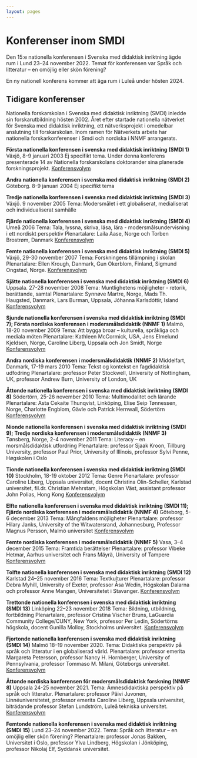```yaml
---
layout: pages
---
```


# Konferenser inom SMDI
Den 15:e nationella konferensen i Svenska med didaktisk inriktning ägde rum i Lund 23–24 november 2022. Temat för konferensen var Språk och litteratur – en omöjlig eller skön förening? 

En ny nationell konferens kommer att äga rum i Luleå under hösten 2024.


## Tidigare konferenser
Nationella forskarskolan i Svenska med didaktisk inriktning (SMDI) inledde sin forskarutbildning hösten 2002. Året efter startade nationella nätverket för Svenska med didaktisk inriktning, ett nätverksprojekt i omedelbar anslutning till forskarskolan. Inom ramen för Nätverkets arbete har nationella forskarkonferenser i Smdi och nordiska i NNMF arrangerats.

__Första nationella konferensen i svenska med didaktisk inriktning (SMDI 1)__
Växjö, 8-9 januari 2003
Ej specifikt tema. Under denna konferens presenterade 14 av Nationella forskarskolans doktorander sina planerade forskningsprojekt.
[Konferensvolym](https://drive.google.com/open?id=1fYWBfHNQ8BKjpExU7Mm8E5jpit91s8zn)

__Andra nationella konferensen i svenska med didaktisk inriktning (SMDI 2)__
Göteborg. 8-9 januari 2004
Ej specifikt tema

__Tredje nationella konferensen i svenska med didaktisk inriktning (SMDI 3)__
Växjö. 9 november 2005
Tema: Modersmålet i ett globaliserat, medialiserat och individualiserat samhälle

__Fjärde nationella konferensen i svenska med didaktisk inriktning (SMDI 4)__
Umeå 2006
Tema: Tala, lyssna, skriva, läsa, lära - modersmålsundervisning i ett nordiskt perspektiv
Plenartalare: Laila Aase, Norge och Torben Brostrøm, Danmark
[Konferensvolym](https://drive.google.com/open?id=1vMhauCU5MxuXZ5BHxlhM7l6ENpDEHlWa)

__Femte nationella konferensen i svenska med didaktisk inriktning (SMDI 5)__
Växjö, 29-30 november 2007
Tema: Forskningens tillämpning i skolan
Plenartalare: Ellen Krough, Danmark, Gun Okerblom, Finland, Sigmund Ongstad, Norge.
[Konferensvolym](https://drive.google.com/open?id=1Xu3SzDK5A1fm60H-JLPVil8zH3bAZYti)

__Sjätte nationella konferensen i svenska med didaktisk inriktning (SMDI 6)__
Uppsala. 27-28 november 2008
Tema: Muntlighetens möjligheter - retorik, berättande, samtal
Plenartalare: Synnøve Martre, Norge, Mads Th. Haugsted, Danmark, Lars Burman, Uppsala, Jóhanna Karlsdóttir, Island
[Konferensvolym](https://drive.google.com/open?id=1s9HMd_CufRzVP0yPBR7latxpZKMJSgLt)

__Sjunde nationella konferensen i svenska med didaktisk inriktning (SMDI 7); Första nordiska konferensen i modersmålsdidaktik (NNMF 1)__
Malmö, 18-20 november 2009
Tema: Att bygga broar – kulturella, språkliga och mediala möten
Plenartalare: Kathleen McCormick, USA, Jens Elmelund Kjeldsen, Norge, Caroline Liberg, Uppsala och Jon Smidt, Norge
[Konferensvolym](https://drive.google.com/open?id=1ncm6FqApeaKvrzz6qEgh47aPB3VgKNL5)

__Andra nordiska konferensen i modersmålsdidaktik (NNMF 2)__
Middelfart, Danmark, 17-19 mars 2010
Tema: Tekst og kontekst en fagdidaktisk udfodring
Plenartalare: professor Peter Stockwell, University of Nottingham, UK, professor Andrew Burn, University of London, UK

__Åttonde nationella konferensen i svenska med didaktisk inriktning (SMDI 8)__
Södertörn, 25-26 november 2010
Tema: Multimodalitet och lärande
Plenartalare: Asta Cekaite Thunqvist, Linköping, Elise Seip Tønnessen, Norge, Charlotte Engblom, Gävle och Patrick Hernwall, Södertörn
[Konferensvolym](https://drive.google.com/open?id=1AC1o5fMJl6YyrhiD90A2iajbo_MH8TvN)

__Nionde nationella konferensen i svenska med didaktisk inriktning (SMDI 9); Tredje nordiska konferensen i modersmålsdidaktik (NNMF 3)__
Tønsberg, Norge, 2-4 november 2011
Tema: Literacy – en morsmålsdidaktisk utfordring
Plenartalare: professor Sjaak Kroon, Tillburg University, professor Paul Prior, University of Illinois, professor Sylvi Penne, Høgskolen i Oslo

__Tionde nationella konferensen i svenska med didaktisk inriktning (SMDI 10)__
Stockholm, 18-19 oktober 2012
Tema: Genre
Plenartalare: professor Caroline Liberg, Uppsala universitet, docent Christina Olin-Scheller, Karlstad universitet, fil.dr. Christian Mehrstam, Högskolan Väst, assistant professor John Polias, Hong Kong
[Konferensvolym](https://drive.google.com/open?id=1hSeazJQiEuyMXVsSq673aYk2Yvm0dkgg)

__Elfte nationella konferensen i svenska med didaktisk inriktning (SMDI 11); Fjärde nordiska konferensen i modersmålsdidaktik (NNMF 4)__
Göteborg, 5-6 december 2013
Tema: Mångfaldens möjligheter
Plenartalare: professor Hilary Janks, University of the Witwatersrand, Johannesburg, Professor Magnus Persson, Malmö universitet
[Konferensvolym](https://drive.google.com/open?id=1rYrs2qbAugG-FPNsxqRQgxROeHzCP7zz)

__Femte nordiska konferensen i modersmålsdidaktik (NNMF 5)__
Vasa, 3–4 december 2015
Tema: Framtida berättelser
Plenartalare: professor Vibeke Hetmar, Aarhus universitet och Frans Mäyrä, University of Tampere
[Konferensvolym](https://drive.google.com/open?id=1vJ-_2UMUs0mALhy79-bASaOYtwfmvE6m)

__Tolfte nationella konferensen i svenska med didaktisk inriktning (SMDI 12)__
Karlstad 24–25 november 2016
Tema: Textkulturer
Plenartalare: professor Debra Myhill, University of Exeter, professor Åsa Wedin, Högskolan Dalarna och professor Anne Mangen, Universitetet i Stavanger.
[Konferensvolym](https://drive.google.com/open?id=1NswyteLfcA9qzZpzSVrCsBcUeVoaM0NO)

__Trettonde nationella konferensen i svenska med didaktisk inriktning (SMDI 13)__
Linköping 22–23 november 2018
Tema: Bildning, utbildning, fortbildning
Plenartalare, professor Cristina Vischer Bruns, LaGuardia Community College/CUNY, New York, professor Per Ledin, Södertörns högskola, docent Gunilla Molloy, Stockholms universitet.
[Konferensvolym](https://drive.google.com/file/d/1XMQ693KXa-UWFFMH6XEfMG6eyLyApVX2/view)

__Fjortonde nationella konferensen i svenska med didaktisk inriktning (SMDI 14)__ 
Malmö 18–19 november 2020. 
Tema: Didaktiska perspektiv på språk och litteratur i en globaliserad värld. 
Plenartalare: professor emerita Margareta Petersson, professor Nancy H. Hornberger, University of Pennsylvania, professor Tommaso M. Milani, Göteborgs universitet.
[Konferensvolym](https://drive.google.com/file/d/1mxyN-Mla0Pj14a8JCIiIv_vqjeM_PER-/view)

__Åttonde nordiska konferensen för modersmålsdidaktisk forskning (NNMF 8)__ 
Uppsala 24-25 november 2021.
Tema: Ämnesdidaktiska perspektiv på språk och litteratur.
Plenartalare: professor Päivi Juvonen, Linnéuniversitetet, professor emerita Caroline Liberg, Uppsala universitet, biträdande professor Stefan Lundström, Luleå tekniska universitet.
[Konferensvolym](https://www.diva-portal.org/smash/get/diva2:1789403/FULLTEXT01.pdf)

__Femtonde nationella konferensen i svenska med didaktisk inriktning (SMDI 15)__ 
Lund 23–24 november 2022.
Tema: Språk och litteratur – en omöjlig eller skön förening? 
Plenartalare: professor Jonas Bakken, Universitet i Oslo, professor Ylva Lindberg, Högskolan i Jönköping, professor Nikolaj Elf, Syddansk universitet.

